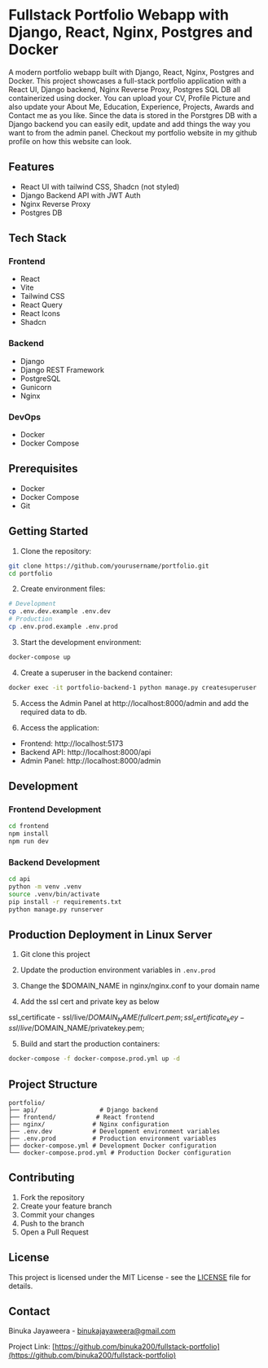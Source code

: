 # Fullstack Portfolio Webapp with Django, React, Nginx, Postgres and Docker

A modern portfolio webapp built with Django, React, Nginx, Postgres and Docker. This project showcases a full-stack portfolio application with a React UI, Django backend, Nginx Reverse Proxy, Postgres SQL DB all containerized using docker. You can upload your CV, Profile Picture and also update your About Me, Education, Experience, Projects, Awards and Contact me as you like. Since the data is stored in the Porstgres DB with a Django backend you can easily edit, update and add things the way you want to from the admin panel. Checkout my portfolio website in my github profile on how this website can look.

## Features

- React UI with tailwind CSS, Shadcn (not styled)
- Django Backend API with JWT Auth
- Nginx Reverse Proxy
- Postgres DB


## Tech Stack

### Frontend
- React
- Vite
- Tailwind CSS
- React Query
- React Icons
- Shadcn

### Backend
- Django
- Django REST Framework
- PostgreSQL
- Gunicorn
- Nginx

### DevOps
- Docker
- Docker Compose

## Prerequisites

- Docker
- Docker Compose
- Git

## Getting Started

1. Clone the repository:
```bash
git clone https://github.com/yourusername/portfolio.git
cd portfolio
```

2. Create environment files:
```bash
# Development
cp .env.dev.example .env.dev
# Production
cp .env.prod.example .env.prod
```

3. Start the development environment:
```bash
docker-compose up
```

4. Create a superuser in the backend container:
```bash
docker exec -it portfolio-backend-1 python manage.py createsuperuser
```
5. Access the Admin Panel at http://localhost:8000/admin and add the required data to db.

6. Access the application:
- Frontend: http://localhost:5173
- Backend API: http://localhost:8000/api
- Admin Panel: http://localhost:8000/admin

## Development

### Frontend Development
```bash
cd frontend
npm install
npm run dev
```

### Backend Development
```bash
cd api
python -m venv .venv
source .venv/bin/activate
pip install -r requirements.txt
python manage.py runserver
```

## Production Deployment in Linux Server

1. Git clone this project

2. Update the production environment variables in `.env.prod`

3. Change the $DOMAIN_NAME in nginx/nginx.conf to your domain name

4. Add the ssl cert and private key as below

ssl_certificate - ssl/live/$DOMAIN_NAME/fullcert.pem;
ssl_certificate_key - ssl/live/$DOMAIN_NAME/privatekey.pem;

5. Build and start the production containers:
```bash
docker-compose -f docker-compose.prod.yml up -d
```

## Project Structure

```
portfolio/
├── api/                 # Django backend
├── frontend/           # React frontend
├── nginx/             # Nginx configuration
├── .env.dev           # Development environment variables
├── .env.prod          # Production environment variables
├── docker-compose.yml # Development Docker configuration
└── docker-compose.prod.yml # Production Docker configuration
```

## Contributing

1. Fork the repository
2. Create your feature branch
3. Commit your changes
4. Push to the branch
5. Open a Pull Request

## License

This project is licensed under the MIT License - see the [LICENSE](LICENSE) file for details.

## Contact

Binuka Jayaweera - binukajayaweera@gmail.com

Project Link: [https://github.com/binuka200/fullstack-portfolio](https://github.com/binuka200/fullstack-portfolio) 
